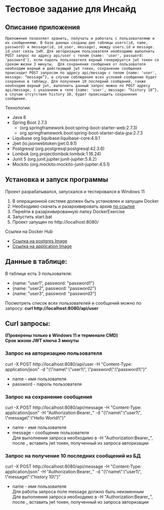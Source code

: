 # Тестовое задание для Инсайд
## Описание приложения
    Приложение позволяет хранить, получать и работать с пользователями и их сообщениями. В базе данных созданы две таблицы users(id, name, password) и message(id, id_user, message), между users.id и message. id_user связь 1кМ. Для авторизации пользователя необходимо выполнить POST запрос по адресу api/user с телом {name: 'user', password: 'password'}, если пароль пользователя верный генерируется jwt токен со сроком жизни 3 минуты.  Для сохранения сообщения от пользователя необходим верный и действующий jwt токен, сохранение сообщения происходит POST запросом по адресу api/message с телом {name: 'user', message: “message”}, в случаи соблюдения всех условий сообщение будет сохранено в таблицу. Для получения 10 последний сообщений, также необходим верный jwt, выполнить данный запрос можно по POST адресу api/message, с указанием в теле {name: 'user', message: “history 10”}, в случаи отсутствия history 10, будет происходить сохранения сообщения.  
  
Технологии:
- Java 8
- Spring Boot 2.7.3
  - (org.springframework.boot:spring-boot-starter-web:2.7.3)
  - org.springframework.boot:spring-boot-starter-data-jpa:2.7.3
- Liquibase org.liquibase:liquibase-core:4.9.1
- Jjwt (io.jsonwebtoken:jjwt:0.9.1)
- Postgresql (org.postgresql:postgresql:42.3.6)
- Lombok (org.projectlombok:lombok:1.18.24)
- Junit 5 (org.junit.jupiter:junit-jupiter:5.8.2)
- Mockito (org.mockito:mockito-junit-jupiter:4.5.1)



## Установка и запуск программы  
Проект разрабатывался, запускался и тестировался в Windows 11  
1. В операционной системе должен быть установлен и запущен Docker
2. Необходимо скачать и разархивировать архив [по ссылке](https://drive.google.com/file/d/10W2DncYEag8jJ8vLV-myQnObAtFhE63d/view?usp=sharing)  
3. Перейти в разархивированную папку DockerExercise 
4. Запустить start.bat
5. Проект запущен по http://localhost:8080/  
  
Ссылки на Docker Hub
- [Ссылка на postgres Image](https://hub.docker.com/repository/docker/bogdanovmw/testexercise-postgres)
- [Ссылка на application Image](https://hub.docker.com/repository/docker/bogdanovmw/testexercise-application)  

## Данные в таблице:  
В таблице есть 3 пользователя:
- {name: "user1", password: "password1"}
- {name: "user2", password: "password2"}
- {name: "user3", password: "password3"}  
  
Посмотреть список всех пользователей и сообщений можно по запросу: **curl http://localhost:8080/api/user**  
  
## Curl запросы:  
**(Проверены только в Windows 11 и терменале CMD)**  
**Срок жизни JWT ключа 3 минуты**  
### Запрос на авторизацию пользователя
curl -X POST http://localhost:8080/api/user -H "Content-Type: application/json" -d "{\\"name\\":\\"user1\\", \\"password\\":\\"password1\\"}"
- name - имя пользователя
- password - пароль пользователя
### Запрос на сохранение сообщения
curl -X POST http://localhost:8080/api/message -H "Content-Type: application/json" -H "Authorization:Bearer_" -d "{\\"name\\":\\"user1\\", \\"message\\":\\"Hello World!\\"}"
- name - имя пользователя
- message - сообщение пользователя  
Для выполнения запроса необходимо в -H "Authorization:Bearer_", после _ вставить jwt токен, полученный из запроса авторизации  
### Запрос на получение 10 последних сообщений из БД
curl -X POST http://localhost:8080/api/message -H "Content-Type: application/json" -H "Authorization:Bearer_" -d "{\\"name\\":\\"user1\\", \\"message\\":\\"history 10\\"}"
- name - имя пользователя  
Для работы запроса поле message должно быть неизменным  
Для выполнения запроса необходимо в -H "Authorization:Bearer_", после _ вставить jwt токен, полученный из запроса авторизации    
